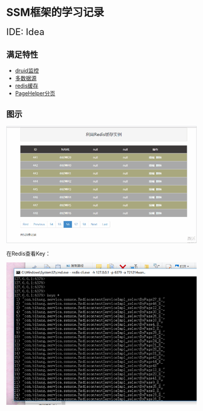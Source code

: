 # SSM框架的学习记录

<font size=5>IDE: Idea</font>

## 满足特性
* [druid监控](https://www.cnblogs.com/bihanghang/p/10034406.html)
* [多数据源](https://www.cnblogs.com/bihanghang/p/10034267.html)
* [redis缓存](https://www.cnblogs.com/bihanghang/p/10044595.html)
* [PageHelper分页](https://pagehelper.github.io/docs/)
## 图示

![](https://github.com/Bihanghang/JavaWebNotes/blob/master/notes/img/redis.gif)

在Redis查看Key：

![](https://github.com/Bihanghang/JavaWebNotes/blob/master/notes/img/redisExample.PNG)